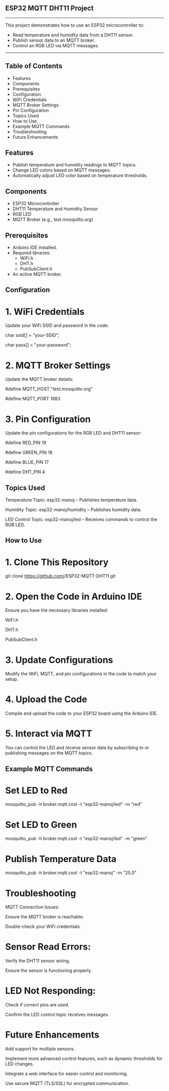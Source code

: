 ## ESP32 MQTT DHT11 Project
---------------------
This project demonstrates how to use an ESP32 microcontroller to:

- Read temperature and humidity data from a DHT11 sensor.
- Publish sensor data to an MQTT broker.
- Control an RGB LED via MQTT messages.
--------------------
## Table of Contents
- Features
- Components
- Prerequisites
- Configuration
- WiFi Credentials
- MQTT Broker Settings
- Pin Configuration
- Topics Used
- How to Use
- Example MQTT Commands
- Troubleshooting
- Future Enhancements

## Features

- Publish temperature and humidity readings to MQTT topics.
- Change LED colors based on MQTT messages.
- Automatically adjust LED color based on temperature thresholds.

## Components

- ESP32 Microcontroller
- DHT11 Temperature and Humidity Sensor
- RGB LED
- MQTT Broker (e.g., test.mosquitto.org)

## Prerequisites

- Arduino IDE installed.
- Required libraries:
    - WiFi.h
    - DHT.h
    - PubSubClient.h
- An active MQTT broker.

## Configuration

# 1. WiFi Credentials

Update your WiFi SSID and password in the code:

char ssid[] = "your-SSID";

char pass[] = "your-password";

# 2. MQTT Broker Settings

Update the MQTT broker details:

#define MQTT_HOST "test.mosquitto.org"

#define MQTT_PORT 1883

# 3. Pin Configuration

Update the pin configurations for the RGB LED and DHT11 sensor:

#define RED_PIN 19

#define GREEN_PIN 18

#define BLUE_PIN 17

#define DHT_PIN 4

## Topics Used

Temperature Topic: esp32-manoj – Publishes temperature data.

Humidity Topic: esp32-manoj/humidity – Publishes humidity data.

LED Control Topic: esp32-manoj/led – Receives commands to control the RGB LED.

## How to Use

# 1. Clone This Repository

git clone https://github.com/<your-username>/ESP32-MQTT-DHT11.git

# 2. Open the Code in Arduino IDE

Ensure you have the necessary libraries installed:

WiFi.h

DHT.h

PubSubClient.h

# 3. Update Configurations

Modify the WiFi, MQTT, and pin configurations in the code to match your setup.

# 4. Upload the Code

Compile and upload the code to your ESP32 board using the Arduino IDE.

# 5. Interact via MQTT

You can control the LED and receive sensor data by subscribing to or publishing messages on the MQTT topics.

## Example MQTT Commands

# Set LED to Red

mosquitto_pub -h broker.mqtt.cool -t "esp32-manoj/led" -m "red"

# Set LED to Green

mosquitto_pub -h broker.mqtt.cool -t "esp32-manoj/led" -m "green"

# Publish Temperature Data

mosquitto_pub -h broker.mqtt.cool -t "esp32-manoj" -m "25.0"

# Troubleshooting


MQTT Connection Issues:

Ensure the MQTT broker is reachable.

Double-check your WiFi credentials.

# Sensor Read Errors:

Verify the DHT11 sensor wiring.

Ensure the sensor is functioning properly.

# LED Not Responding:

Check if correct pins are used.

Confirm the LED control topic receives messages.

# Future Enhancements

Add support for multiple sensors.

Implement more advanced control features, such as dynamic thresholds for LED changes.

Integrate a web interface for easier control and monitoring.

Use secure MQTT (TLS/SSL) for encrypted communication.

